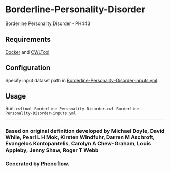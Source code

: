 # Borderline-Personality-Disorder

Borderline Personality Disorder - PH443

## Requirements

[Docker](https://docs.docker.com/install/) and [CWLTool](https://github.com/common-workflow-language/cwltool#install)

## Configuration

Specify input dataset path in [Borderline-Personality-Disorder-inputs.yml](Borderline-Personality-Disorder-inputs.yml).

## Usage

Run: `cwltool Borderline-Personality-Disorder.cwl Borderline-Personality-Disorder-inputs.yml`

***

### Based on original definition developed by Michael Doyle, David While, Pearl L H Mok, Kirsten Windfuhr, Darren M Aschroft, Evangelos Kontopantelis, Carolyn A Chew-Graham, Louis Appleby, Jenny Shaw, Roger T Webb
### Generated by [Phenoflow](https://kclhi.org/phenoflow).
